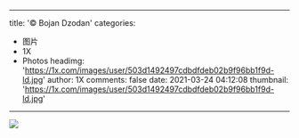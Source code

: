 
---
title: '© Bojan Dzodan'
categories: 
 - 图片
 - 1X
 - Photos
headimg: 'https://1x.com/images/user/503d1492497cdbdfdeb02b9f96bb1f9d-ld.jpg'
author: 1X
comments: false
date: 2021-03-24 04:12:08
thumbnail: 'https://1x.com/images/user/503d1492497cdbdfdeb02b9f96bb1f9d-ld.jpg'
---

<div>   
<img src="https://1x.com/images/user/503d1492497cdbdfdeb02b9f96bb1f9d-ld.jpg" referrerpolicy="no-referrer">  
</div>
            